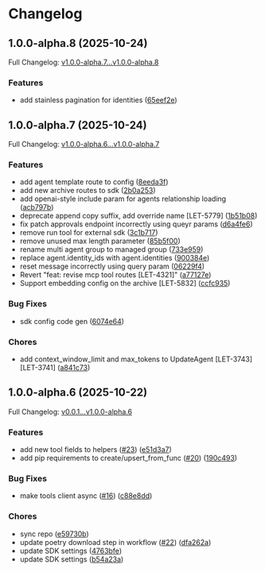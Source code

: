 # Changelog

## 1.0.0-alpha.8 (2025-10-24)

Full Changelog: [v1.0.0-alpha.7...v1.0.0-alpha.8](https://github.com/letta-ai/letta-python/compare/v1.0.0-alpha.7...v1.0.0-alpha.8)

### Features

* add stainless pagination for identities ([65eef2e](https://github.com/letta-ai/letta-python/commit/65eef2eab1c234a8146bcd2bec28e184a4626872))

## 1.0.0-alpha.7 (2025-10-24)

Full Changelog: [v1.0.0-alpha.6...v1.0.0-alpha.7](https://github.com/letta-ai/letta-python/compare/v1.0.0-alpha.6...v1.0.0-alpha.7)

### Features

* add agent template route to config ([8eeda3f](https://github.com/letta-ai/letta-python/commit/8eeda3f8e946eced4fe1a0dfb7798d748aabb8fc))
* add new archive routes to sdk ([2b0a253](https://github.com/letta-ai/letta-python/commit/2b0a2536cd5c14d5dcf2770c79aabcab426642c4))
* add openai-style include param for agents relationship loading ([acb797b](https://github.com/letta-ai/letta-python/commit/acb797bb966dc05ca59fef4fcec3b2b2bed83580))
* deprecate append copy suffix, add override name [LET-5779] ([1b51b08](https://github.com/letta-ai/letta-python/commit/1b51b082a92e9183789e0fabe3838b4e75312a28))
* fix patch approvals endpoint incorrectly using queyr params ([d6a4fe6](https://github.com/letta-ai/letta-python/commit/d6a4fe6a48cd93d891cc635f356f85a1ff199a4a))
* remove run tool for external sdk ([3c1b717](https://github.com/letta-ai/letta-python/commit/3c1b71780b5baecda6e246f8c1d034d62adcecc2))
* remove unused max length parameter ([85b5f00](https://github.com/letta-ai/letta-python/commit/85b5f00fcbb7d825dfdc7065f867600b718863b7))
* rename multi agent group to managed group ([733e959](https://github.com/letta-ai/letta-python/commit/733e959a5951d080a5c7318c5a98d724c18d86ef))
* replace agent.identity_ids with agent.identities ([900384e](https://github.com/letta-ai/letta-python/commit/900384e2d4a73a9a2dae9076182e19902daa77b7))
* reset message incorrectly using query param ([06229f4](https://github.com/letta-ai/letta-python/commit/06229f43eaaffdf5a2b355e28f550abc7540c65f))
* Revert "feat: revise mcp tool routes [LET-4321]" ([a77127e](https://github.com/letta-ai/letta-python/commit/a77127eb90b3e79264cf7cd6b12a70859393c9d7))
* Support embedding config on the archive [LET-5832] ([ccfc935](https://github.com/letta-ai/letta-python/commit/ccfc935d425c24a782bdda272a39defd012b9bfa))


### Bug Fixes

* sdk config code gen ([6074e64](https://github.com/letta-ai/letta-python/commit/6074e6480ad03e057639b40f983029ae01d9f7d1))


### Chores

* add context_window_limit and max_tokens to UpdateAgent [LET-3743] [LET-3741] ([a841c73](https://github.com/letta-ai/letta-python/commit/a841c7333841aa79a70b805b9373b88429db1922))

## 1.0.0-alpha.6 (2025-10-22)

Full Changelog: [v0.0.1...v1.0.0-alpha.6](https://github.com/letta-ai/letta-python/compare/v0.0.1...v1.0.0-alpha.6)

### Features

* add new tool fields to helpers ([#23](https://github.com/letta-ai/letta-python/issues/23)) ([e51d3a7](https://github.com/letta-ai/letta-python/commit/e51d3a7078e82e30b8e0da89c4e60260f61a6fc4))
* add pip requirements to create/upsert_from_func ([#20](https://github.com/letta-ai/letta-python/issues/20)) ([190c493](https://github.com/letta-ai/letta-python/commit/190c493b8a7844ead8cfdec1c986c48723c65d05))


### Bug Fixes

* make tools client async ([#16](https://github.com/letta-ai/letta-python/issues/16)) ([c88e8dd](https://github.com/letta-ai/letta-python/commit/c88e8ddc175d6c1d7d872908907d701b936173aa))


### Chores

* sync repo ([e59730b](https://github.com/letta-ai/letta-python/commit/e59730bb7e0cff18c984f692250e4d0d5f1985eb))
* update poetry download step in workflow ([#22](https://github.com/letta-ai/letta-python/issues/22)) ([dfa262a](https://github.com/letta-ai/letta-python/commit/dfa262aa4fec42ade045e9a41ffb62b37986bab9))
* update SDK settings ([4763bfe](https://github.com/letta-ai/letta-python/commit/4763bfe2245828c3ec8b09427a7d0893ab10dc85))
* update SDK settings ([b54a23a](https://github.com/letta-ai/letta-python/commit/b54a23a21356915fa530c6e29494aa2964741762))
